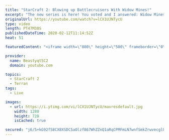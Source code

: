 ```yaml
---
title: "StarCraft 2: Blowing up Battlecruisers With Widow Mines!"
excerpt: "The new series is here! You voted and I answered: Widow Mines & Ravens to Grandmaster has arrived!  #WidowMineRaven #Beastyqt #StarCraft2 #SC2  Feel free to let me know if you have any suggestions for future videos. I hope you guys enjoy this one!  Check out my stream on Twitch if you enjoy my YouTube"
originalUrl: https://youtube.com/watch?v=lCX1UJNTycU
type: video
length: PT47M30S
publishedDateTime: 2020-02-12T11:14:52Z
heat: 51

featuredContent: "<iframe width=\"800\" height=\"500\" frameborder=\"0\" src=\"https://www.youtube.com/embed/lCX1UJNTycU\" allow=\"accelerometer; autoplay; encrypted-media; gyroscope; picture-in-picture\" allowfullscreen></iframe>"

provider:
  name: BeastyqtSC2
  domain: youtube.com

topics:
  - StarCraft 2
  - Terran
tags:
  - Live

images:
  - url: https://i.ytimg.com/vi/lCX1UJNTycU/maxresdefault.jpg
    width: 1280
    height: 720
    isCached: true

secured: "j6/5+kG92f58CX8XSDC5aOlzf867WhZZnQ1aRqCPMFmLN7wnfSmkZrwvecglUh5PO527NdZ+ry//y5V9MNXrsNuBk4TktqX4FAQJ1BS0F9SMtCtjAS/0MC0spcE0xRv574kUjTTy1/20WPB1FnYQZ0OYRaGWuXP+bGvdjEO29JI3R2S/1BOSjUEp7w+GtP/xHAuG1fAeaxR8jxnknKkc4o2k4HssnK8YDTkKup2/67a0tR0DyMVprfH8XNpTd+hQSj3QiWCSUzOvu4i3711CY63djhlQecsRmNUTPJSA8dEZzjqeR3tjtfvWskFWC+UL/PMpR1O56VP8VsxfDwq7qoV6RakRTfAHxLqUAYtslzXACbVD5xCxMqg6J9H4Vgv6rfI2TPDsjdUOcB8WDOeTf2AUaO4TZmQYwUtKGml1z58=;aRTHxPAgAqKo2wWfOlL5UQ=="
---
```


